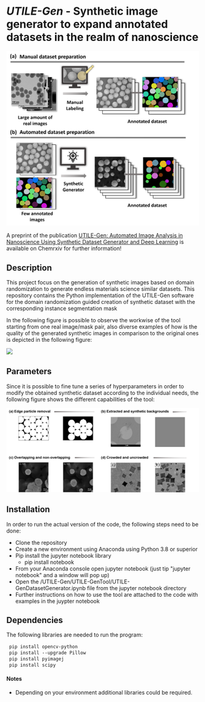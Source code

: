 # *UTILE-Gen* - Synthetic image generator to expand annotated datasets in the realm of nanoscience

![](https://github.com/andyco98/UTILE-Gen/blob/8dfbc183a07508691ec152c2a68591d40d733fdb/images/Bild1.png)

A preprint of the publication [UTILE-Gen: Automated Image Analysis in Nanoscience Using Synthetic Dataset Generator and Deep Learning](https://chemrxiv.org/engage/chemrxiv/article-details/6442981cdf78ec501526883f) is available on Chemrxiv for further information!

## Description
This project focus on the generation of synthetic images based on domain randomization to generate endless materials science similar datasets.
This repository contains the Python implementation of the UTILE-Gen software for the domain randomization guided creation of synthetic dataset with the corresponding instance segmentation mask

In the following figure is possible to observe the workwise of the tool starting from one real image/mask pair, also diverse examples of how is the quality of the generated synthetic images in comparison to the original ones is depicted in the following figure:

![](https://github.com/andyco98/UTILE-Gen/blob/8dfbc183a07508691ec152c2a68591d40d733fdb/images/Bild2.png)

## Parameters
Since it is possible to fine tune a series of hyperparameters in order to modify the obtained synthetic dataset according to the individual needs, the following figure shows the different capabilities of the tool:

![](https://github.com/andyco98/UTILE-Gen/blob/8dfbc183a07508691ec152c2a68591d40d733fdb/images/Bild3.png)

## Installation
In order to run the actual version of the code, the following steps need to be done:
- Clone the repository
- Create a new environment using Anaconda using Python 3.8 or superior
- Pip install the jupyter notebook library
    - pip install notebook
- From your Anaconda console open jupyter notebook (just tip "jupyter notebook" and a window will pop up)
- Open the /UTILE-Gen/UTILE-GenTool/UTILE-GenDatasetGenerator.ipynb file from the jupyter notebook directory
- Further instructions on how to use the tool are attached to the code with examples in the juypter notebook
## Dependencies
The following libraries are needed to run the program:

  ```
   pip install opencv-python
   pip install --upgrade Pillow
   pip install pyimagej
   pip install scipy
   ```

#### Notes
- Depending on your environment additional libraries could be required.  
